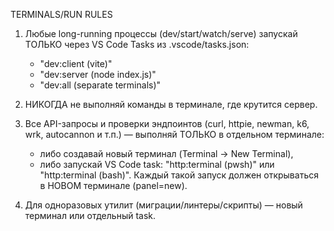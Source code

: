 TERMINALS/RUN RULES

1) Любые long-running процессы (dev/start/watch/serve) запускай ТОЛЬКО через VS Code Tasks из .vscode/tasks.json:
   - "dev:client (vite)"
   - "dev:server (node index.js)"
   - "dev:all (separate terminals)"

2) НИКОГДА не выполняй команды в терминале, где крутится сервер.

3) Все API-запросы и проверки эндпоинтов (curl, httpie, newman, k6, wrk, autocannon и т.п.)
   — выполняй ТОЛЬКО в отдельном терминале:
   - либо создавай новый терминал (Terminal → New Terminal),
   - либо запускай VS Code task: "http:terminal (pwsh)" или "http:terminal (bash)".
   Каждый такой запуск должен открываться в НОВОМ терминале (panel=new).

4) Для одноразовых утилит (миграции/линтеры/скрипты) — новый терминал или отдельный task.

